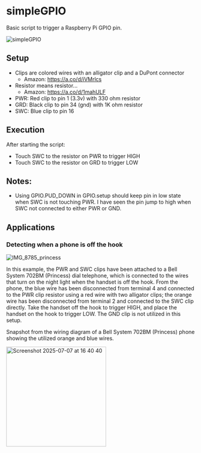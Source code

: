 # simpleGPIO
Basic script to trigger a Raspberry Pi GPIO pin.

![simpleGPIO](https://github.com/user-attachments/assets/8e2e06c5-2fb8-4d0f-a8c5-d2627f00f278)

## Setup
- Clips are colored wires with an alligator clip and a DuPont connector
  - Amazon: https://a.co/d/iVMrlcs
- Resistor means resistor...
  - Amazon: https://a.co/d/1mahULF
- PWR: Red clip to pin 1 (3.3v) with 330 ohm resistor
- GRD: Black clip to pin 34 (gnd) with 1K ohm resistor
- SWC: Blue clip to pin 16

## Execution
After starting the script:
- Touch SWC to the resistor on PWR to trigger HIGH
- Touch SWC to the resistor on GRD to trigger LOW

## Notes:
- Using GPIO.PUD_DOWN in GPIO.setup should keep pin in low state when SWC is not touching PWR. I have seen the pin jump to high when SWC not connected to either PWR or GND.

## Applications
### Detecting when a phone is off the hook

![IMG_8785_princess](https://github.com/user-attachments/assets/225b8060-4fc1-4ff3-80fa-fedf3d4e5d05)

In this example, the PWR and SWC clips have been attached to a Bell System 702BM (Princess) dial telephone, which is connected to the wires that turn on the night light when the handset is off the hook. From the phone, the blue wire has been disconnected from terminal 4 and connected to the PWR clip resistor using a red wire with two alligator clips; the orange wire has been disconnected from terminal 2 and connected to the SWC clip directly. Take the handset off the hook to trigger HIGH, and place the handset on the hook to trigger LOW. The GND clip is not utilized in this setup.

Snapshot from the wiring diagram of a Bell System 702BM (Princess) phone showing the utilized orange and blue wires.

<img width="266" alt="Screenshot 2025-07-07 at 16 40 40" src="https://github.com/user-attachments/assets/0b23ea7a-bc5f-4ca7-9dd5-206a7656238c" />

